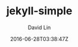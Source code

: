 ---
title: "jekyll-simple"
github: http://github.com/wild-flame/jekyll-simple
demo: http://wild-flame.github.io/jekyll-simple
author: David Lin 
draft: true
ssg:
  - Jekyll
cms:
  - No Cms
date: 2016-06-28T03:38:47Z
github_branch: master
---